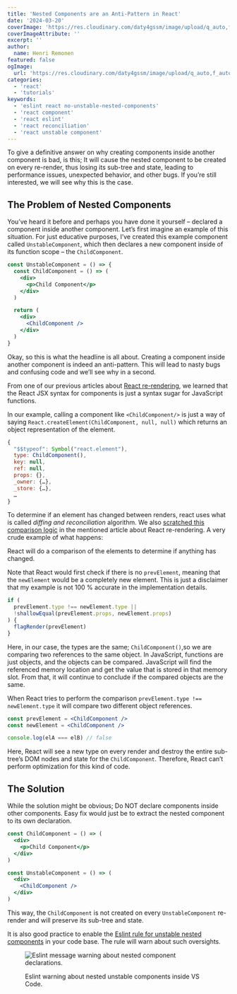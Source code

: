 ```yaml
---
title: 'Nested Components are an Anti-Pattern in React'
date: '2024-03-20'
coverImage: 'https://res.cloudinary.com/daty4gssm/image/upload/q_auto,f_auto,w_1024/v1721906860/Nested_Components_are_an_Anti-Pattern_in_React_sxuuit.webp'
coverImageAttribute: ''
excerpt: ''
author:
  name: Henri Remonen
featured: false
ogImage:
  url: 'https://res.cloudinary.com/daty4gssm/image/upload/q_auto,f_auto,w_1024/v1721906860/Nested_Components_are_an_Anti-Pattern_in_React_sxuuit.webp'
categories:
  - 'react'
  - 'tutorials'
keywords:
  - 'eslint react no-unstable-nested-components'
  - 'react component'
  - 'react eslint'
  - 'react reconciliation'
  - 'react unstable component'
---
```


To give a definitive answer on why creating components inside another component is bad, is this; It will cause the nested component to be created on every re-render, thus losing its sub-tree and state, leading to performance issues, unexpected behavior, and other bugs. If you’re still interested, we will see why this is the case.

## The Problem of Nested Components

You’ve heard it before and perhaps you have done it yourself – declared a component inside another component. Let’s first imagine an example of this situation. For just educative purposes, I’ve created this example component called `UnstableComponent`, which then declares a new component inside of its function scope – the `ChildComponent`.

```jsx
const UnstableComponent = () => {
  const ChildComponent = () => (
    <div>
      <p>Child Component</p>
    </div>
  )

  return (
    <div>
      <ChildComponent />
    </div>
  )
}
```

Okay, so this is what the headline is all about. Creating a component inside another component is indeed an anti-pattern. This will lead to nasty bugs and confusing code and we’ll see why in a second.

From one of our previous articles about [React re-rendering](https://www.incluvate.com/blog/how-react-re-renders/#components-and-elements-in-react), we learned that the React JSX syntax for components is just a syntax sugar for JavaScript functions.

In our example, calling a component like `<ChildComponent/>` is just a way of saying `React.createElement(ChildComponent, null, null)` which returns an object representation of the element.

```js
{
  "$$typeof": Symbol("react.element"),
  type: ChildComponent(),
  key: null,
  ref: null,
  props: {},
  _owner: {…},
  _store: {…},
  …
}
```

To determine if an element has changed between renders, react uses what is called _diffing and reconciliation_ algorithm. We also [scratched this comparison logic](https://www.incluvate.com/blog/how-react-re-renders/#about-the-comparison) in the mentioned article about React re-rendering. A very crude example of what happens:

React will do a comparison of the elements to determine if anything has changed.

Note that React would first check if there is no `prevElement`, meaning that the `newElement` would be a completely new element. This is just a disclaimer that my example is not 100 % accurate in the implementation details.

```js
if (
  prevElement.type !== newElement.type ||
  !shallowEqual(prevElement.props, newElement.props)
) {
  flagRender(prevElement)
}
```

Here, in our case, the types are the same; `ChildComponent()`,so we are comparing two references to the same object. In JavaScript, functions are just objects, and the objects can be compared. JavaScript will find the referenced memory location and get the value that is stored in that memory slot. From that, it will continue to conclude if the compared objects are the same.

When React tries to perform the comparison `prevElement.type !== newElement.type` it will compare two different object references.

```jsx
const prevElement = <ChildComponent />
const newElement = <ChildComponent />

console.log(elA === elB) // false
```

Here, React will see a new type on every render and destroy the entire sub-tree’s DOM nodes and state for the `ChildComponent`. Therefore, React can’t perform optimization for this kind of code.

## The Solution

While the solution might be obvious; Do NOT declare components inside other components. Easy fix would just be to extract the nested component to its own declaration.

```jsx
const ChildComponent = () => (
  <div>
    <p>Child Component</p>
  </div>
)

const UnstableComponent = () => (
  <div>
    <ChildComponent />
  </div>
)
```

This way, the `ChildComponent` is not created on every `UnstableComponent` re-render and will preserve its sub-tree and state.

It is also good practice to enable the [Eslint rule for unstable nested components](https://github.com/jsx-eslint/eslint-plugin-react/blob/master/docs/rules/no-unstable-nested-components.md) in your code base. The rule will warn about such oversights.

<figure>

![Eslint message warning about nested component declarations.](https://res.cloudinary.com/daty4gssm/image/upload/q_auto,f_auto,h_150/v1721906869/Eslint_-_no_unstable_nested_components_warning_message_bstd87.webp 'Eslint-no-unstable-nested-components-warning-message')

<figcaption>

Eslint warning about nested unstable components inside VS Code.

</figcaption>

</figure>
